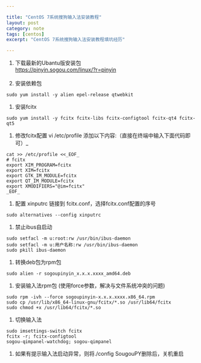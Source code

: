 ```yaml
---

title: "CentOS 7系统搜狗输入法安装教程"
layout: post
category: note
tags: [centos]
excerpt: "CentOS 7系统搜狗输入法安装教程填坑经历"

---
```


1. 下载最新的Ubantu版安装包<br />[https://pinyin.sogou.com/linux/?r=pinyin<br /><br />](https://pinyin.sogou.com/linux/?r=pinyin)
1. 安装依赖包
```shell
sudo yum install -y alien epel-release qtwebkit
```

1. 安装fcitx
```shell
sudo yum install -y fcitx fcitx-libs fcitx-configtool fcitx-qt4 fcitx-qt5
```

1. 修改fcitx配置 vi /etc/profile 添加以下内容:（直接在终端中输入下面代码即可）_
```shell
cat >> /etc/profile <<_EOF_
# fcitx
export XIM_PROGRAM=fcitx
export XIM=fcitx
export GTK_IM_MODULE=fcitx
export QT_IM_MODULE=fcitx
export XMODIFIERS="@im=fcitx"
_EOF_
```

1. 配置 xinputrc 链接到 fcitx.conf，选择fcitx.conf配置的序号
```shell
sudo alternatives --config xinputrc
```

1. 禁止ibus自启动
```shell
sudo setfacl -m u:root:rw /usr/bin/ibus-daemon
sudo setfacl -m u:用户名称:rw /usr/bin/ibus-daemon
sudo pkill ibus-daemon
```

1. 转换deb包为rpm包
```shell
sudo alien -r sogoupinyin_x.x.x.xxxx_amd64.deb
```

1. 安装输入法rpm包 (使用force参数，解决与文件系统冲突的问题)
```shell
sudo rpm -ivh --force sogoupinyin-x.x.x.xxxx.x86_64.rpm
sudo cp /usr/lib/x86_64-linux-gnu/fcitx/*.so /usr/lib64/fcitx
sudo chmod +x /usr/lib64/fcitx/*.so
```

1. 切换输入法<br />
```shell
sudo imsettings-switch fcitx
fcitx -r; fcitx-configtool
sogou-qimpanel-watchdog; sogou-qimpanel
```

1. 如果有提示输入法启动异常，则将./config SougouPY删除后，关机重启
